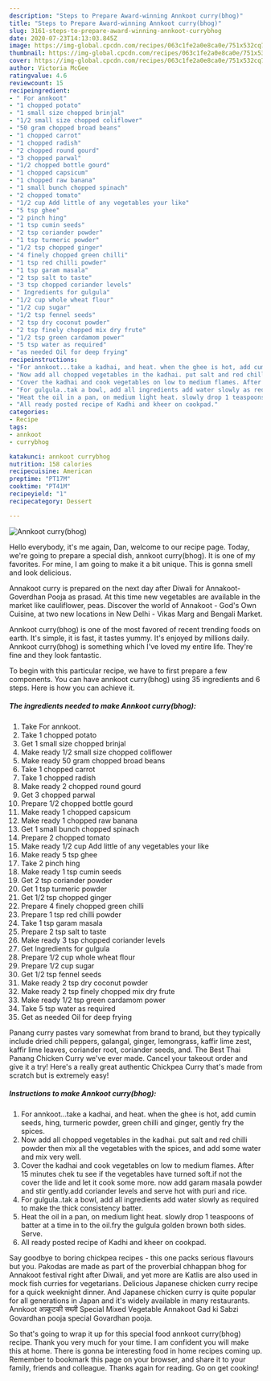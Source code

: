 ```yaml
---
description: "Steps to Prepare Award-winning Annkoot curry(bhog)"
title: "Steps to Prepare Award-winning Annkoot curry(bhog)"
slug: 3161-steps-to-prepare-award-winning-annkoot-currybhog
date: 2020-07-23T14:13:03.845Z
image: https://img-global.cpcdn.com/recipes/063c1fe2a0e8ca0e/751x532cq70/annkoot-currybhog-recipe-main-photo.jpg
thumbnail: https://img-global.cpcdn.com/recipes/063c1fe2a0e8ca0e/751x532cq70/annkoot-currybhog-recipe-main-photo.jpg
cover: https://img-global.cpcdn.com/recipes/063c1fe2a0e8ca0e/751x532cq70/annkoot-currybhog-recipe-main-photo.jpg
author: Victoria McGee
ratingvalue: 4.6
reviewcount: 15
recipeingredient:
- " For annkoot"
- "1 chopped potato"
- "1 small size chopped brinjal"
- "1/2 small size chopped coliflower"
- "50 gram chopped broad beans"
- "1 chopped carrot"
- "1 chopped radish"
- "2 chopped round gourd"
- "3 chopped parwal"
- "1/2 chopped bottle gourd"
- "1 chopped capsicum"
- "1 chopped raw banana"
- "1 small bunch chopped spinach"
- "2 chopped tomato"
- "1/2 cup Add little of any vegetables your like"
- "5 tsp ghee"
- "2 pinch hing"
- "1 tsp cumin seeds"
- "2 tsp coriander powder"
- "1 tsp turmeric powder"
- "1/2 tsp chopped ginger"
- "4 finely chopped green chilli"
- "1 tsp red chilli powder"
- "1 tsp garam masala"
- "2 tsp salt to taste"
- "3 tsp chopped coriander levels"
- " Ingredients for gulgula"
- "1/2 cup whole wheat flour"
- "1/2 cup sugar"
- "1/2 tsp fennel seeds"
- "2 tsp dry coconut powder"
- "2 tsp finely chopped mix dry frute"
- "1/2 tsp green cardamom power"
- "5 tsp water as required"
- "as needed Oil for deep frying"
recipeinstructions:
- "For annkoot...take a kadhai, and heat. when the ghee is hot, add cumin seeds, hing, turmeric powder, green chilli and ginger, gently fry the spices."
- "Now add all chopped vegetables in the kadhai. put salt and red chilli powder then mix all the vegetables with the spices, and add some water and mix very well."
- "Cover the kadhai and cook vegetables on low to medium flames. After 15 minutes chek tu see if the vegetables have turned soft.if not the cover the lide and let it cook some more. now add garam masala powder and stir gently.add coriander levels and serve hot with puri and rice."
- "For gulgula..tak a bowl, add all ingredients add water slowly as required to make the thick consistency batter."
- "Heat the oil in a pan, on medium light heat. slowly drop 1 teaspoons of batter at a time in to the oil.fry the gulgula golden brown both sides. Serve."
- "All ready posted recipe of Kadhi and kheer on cookpad."
categories:
- Recipe
tags:
- annkoot
- currybhog

katakunci: annkoot currybhog 
nutrition: 158 calories
recipecuisine: American
preptime: "PT17M"
cooktime: "PT41M"
recipeyield: "1"
recipecategory: Dessert

---
```



![Annkoot curry(bhog)](https://img-global.cpcdn.com/recipes/063c1fe2a0e8ca0e/751x532cq70/annkoot-currybhog-recipe-main-photo.jpg)

Hello everybody, it's me again, Dan, welcome to our recipe page. Today, we're going to prepare a special dish, annkoot curry(bhog). It is one of my favorites. For mine, I am going to make it a bit unique. This is gonna smell and look delicious.

Annakoot curry is prepared on the next day after Diwali for Annakoot-Goverdhan Pooja as prasad. At this time new vegetables are available in the market like cauliflower, peas. Discover the world of Annakoot - God&#39;s Own Cuisine, at two new locations in New Delhi - Vikas Marg and Bengali Market.

Annkoot curry(bhog) is one of the most favored of recent trending foods on earth. It's simple, it is fast, it tastes yummy. It's enjoyed by millions daily. Annkoot curry(bhog) is something which I've loved my entire life. They're fine and they look fantastic.


To begin with this particular recipe, we have to first prepare a few components. You can have annkoot curry(bhog) using 35 ingredients and 6 steps. Here is how you can achieve it.

<!--inarticleads1-->

##### The ingredients needed to make Annkoot curry(bhog):

1. Take  For annkoot.
1. Take 1 chopped potato
1. Get 1 small size chopped brinjal
1. Make ready 1/2 small size chopped coliflower
1. Make ready 50 gram chopped broad beans
1. Take 1 chopped carrot
1. Take 1 chopped radish
1. Make ready 2 chopped round gourd
1. Get 3 chopped parwal
1. Prepare 1/2 chopped bottle gourd
1. Make ready 1 chopped capsicum
1. Make ready 1 chopped raw banana
1. Get 1 small bunch chopped spinach
1. Prepare 2 chopped tomato
1. Make ready 1/2 cup Add little of any vegetables your like
1. Make ready 5 tsp ghee
1. Take 2 pinch hing
1. Make ready 1 tsp cumin seeds
1. Get 2 tsp coriander powder
1. Get 1 tsp turmeric powder
1. Get 1/2 tsp chopped ginger
1. Prepare 4 finely chopped green chilli
1. Prepare 1 tsp red chilli powder
1. Take 1 tsp garam masala
1. Prepare 2 tsp salt to taste
1. Make ready 3 tsp chopped coriander levels
1. Get  Ingredients for gulgula
1. Prepare 1/2 cup whole wheat flour
1. Prepare 1/2 cup sugar
1. Get 1/2 tsp fennel seeds
1. Make ready 2 tsp dry coconut powder
1. Make ready 2 tsp finely chopped mix dry frute
1. Make ready 1/2 tsp green cardamom power
1. Take 5 tsp water as required
1. Get as needed Oil for deep frying


Panang curry pastes vary somewhat from brand to brand, but they typically include dried chili peppers, galangal, ginger, lemongrass, kaffir lime zest, kaffir lime leaves, coriander root, coriander seeds, and. The Best Thai Panang Chicken Curry we&#39;ve ever made. Cancel your takeout order and give it a try! Here&#39;s a really great authentic Chickpea Curry that&#39;s made from scratch but is extremely easy! 

<!--inarticleads2-->

##### Instructions to make Annkoot curry(bhog):

1. For annkoot...take a kadhai, and heat. when the ghee is hot, add cumin seeds, hing, turmeric powder, green chilli and ginger, gently fry the spices.
1. Now add all chopped vegetables in the kadhai. put salt and red chilli powder then mix all the vegetables with the spices, and add some water and mix very well.
1. Cover the kadhai and cook vegetables on low to medium flames. After 15 minutes chek tu see if the vegetables have turned soft.if not the cover the lide and let it cook some more. now add garam masala powder and stir gently.add coriander levels and serve hot with puri and rice.
1. For gulgula..tak a bowl, add all ingredients add water slowly as required to make the thick consistency batter.
1. Heat the oil in a pan, on medium light heat. slowly drop 1 teaspoons of batter at a time in to the oil.fry the gulgula golden brown both sides. Serve.
1. All ready posted recipe of Kadhi and kheer on cookpad.


Say goodbye to boring chickpea recipes - this one packs serious flavours but you. Pakodas are made as part of the proverbial chhappan bhog for Annakoot festival right after Diwali, and yet more are Katlis are also used in mock fish curries for vegetarians. Delicious Japanese chicken curry recipe for a quick weeknight dinner. And Japanese chicken curry is quite popular for all generations in Japan and it&#39;s widely available in many restaurants. Annkoot अन्न्कूटकी सब्ज़ी Special Mixed Vegetable Annakoot Gad ki Sabzi Govardhan pooja special Govardhan pooja. 

So that's going to wrap it up for this special food annkoot curry(bhog) recipe. Thank you very much for your time. I am confident you will make this at home. There is gonna be interesting food in home recipes coming up. Remember to bookmark this page on your browser, and share it to your family, friends and colleague. Thanks again for reading. Go on get cooking!
